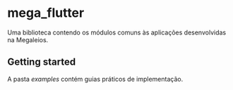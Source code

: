 # mega_flutter

Uma biblioteca contendo os módulos comuns às aplicações desenvolvidas na
Megaleios.

## Getting started

A pasta *examples* contém guias práticos de implementação.
